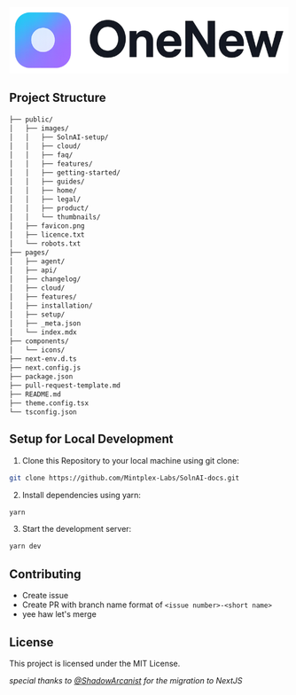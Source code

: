 <a name="readme-top"></a>

<p align="center">
  <a href="https://SolnAI.com"><img src="https://github.com/Mintplex-Labs/anything-llm/blob/master/images/wordmark.png?raw=true" alt="SolnAI logo"></a>
</p>


## Project Structure

```
├── public/
│   ├── images/
│   │   ├── SolnAI-setup/
│   │   ├── cloud/
│   │   ├── faq/
│   │   ├── features/
│   │   ├── getting-started/
│   │   ├── guides/
│   │   ├── home/
│   │   ├── legal/
│   │   ├── product/
│   │   └── thumbnails/
│   ├── favicon.png
│   ├── licence.txt
│   └── robots.txt
├── pages/
│   ├── agent/
│   ├── api/
│   ├── changelog/
│   ├── cloud/
│   ├── features/
│   ├── installation/
│   ├── setup/
│   ├── _meta.json
│   └── index.mdx
├── components/
│   └── icons/
├── next-env.d.ts
├── next.config.js
├── package.json
├── pull-request-template.md
├── README.md
├── theme.config.tsx
└── tsconfig.json
```

## Setup for Local Development

1. Clone this Repository to your local machine using git clone:

```sh
git clone https://github.com/Mintplex-Labs/SolnAI-docs.git
```


2. Install dependencies using yarn:

```sh
yarn
```

3. Start the development server:

```sh
yarn dev
```

## Contributing

- Create issue
- Create PR with branch name format of `<issue number>-<short name>`
- yee haw let's merge

## License

This project is licensed under the MIT License.

_special thanks to [@ShadowArcanist](https://github.com/ShadowArcanist) for the migration to NextJS_
